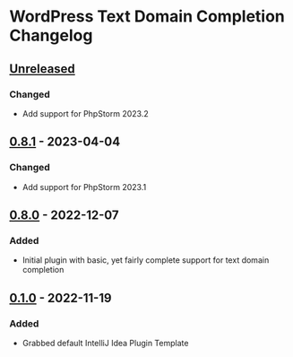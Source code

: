 <!-- Keep a Changelog guide -> https://keepachangelog.com -->

# WordPress Text Domain Completion Changelog

## [Unreleased]

### Changed
- Add support for PhpStorm 2023.2


## [0.8.1] - 2023-04-04

### Changed
- Add support for PhpStorm 2023.1

## [0.8.0] - 2022-12-07

### Added
- Initial plugin with basic, yet fairly complete support for text domain completion

## [0.1.0] - 2022-11-19

### Added
- Grabbed default IntelliJ Idea Plugin Template

[Unreleased]: https://github.com/bart-jaskulski/wordpress-text-domain/compare/v0.8.1...HEAD
[0.8.1]: https://github.com/bart-jaskulski/wordpress-text-domain/compare/v0.8.0...v0.8.1
[0.8.0]: https://github.com/bart-jaskulski/wordpress-text-domain/compare/v0.1.0...v0.8.0
[0.1.0]: https://github.com/bart-jaskulski/wordpress-text-domain/commits/v0.1.0
